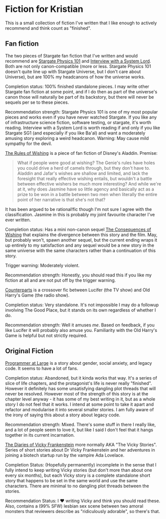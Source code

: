 # Fiction for Kristian

This is a small collection of fiction I've written that I like enough to actively recommend and think count as "finished".

## Fan fiction

The two pieces of Stargate fan fiction that I've written and would recommend are [Stargate Physics 101](https://archiveofourown.org/works/3673335) and [Interview with a System Lord](https://archiveofourown.org/works/5023654).
Both are not only canon-compatible (more or less. Stargate Physics 101 doesn't quite line up with Stargate Universe, but I don't care about Universe),
but are 100% my headcanons of how the universe works.

Completion status: 100% finished standalone pieces. I may write other Stargate fan fiction at some point, and if I do then as part of the universe's canon those will naturally be part of its backstory,
but there will never be sequels per se to these pieces.

Recommendation strength: Stargate Physics 101 is one of my most popular pieces and works even if you have never watched Stargate. If you like any of infrastructure science fiction, software testing, or stargate, it's worth reading.
Interview with a System Lord is worth reading if and only if you like Stargate SG1 (and especially if you like Ba'al) and want a moderately amusing story exploring a weird headcanon. Warning: May cause mild sympathy for the devil.

[The Rules of Wishing](https://archiveofourown.org/works/4637439/chapters/10575111) is a piece of fan fiction of Disney's Aladdin.
Premise:

> What if people were good at wishing? The Genie's rules have holes you could drive a herd of camels through, but they don't have to. Aladdin and Jafar's wishes are shallow and limited, and lack the foresight that really effective wishing entails, but wouldn't a battle between effective wishers be much more interesting? And while we're at it, why does Jasmine have so little agency and basically act as a prize to be won in a battle between two men when literally the entire point of her narrative is that she's not that?

It has been argued to be rational!fic though I'm not sure I agree with the classification.
Jasmine in this is probably my joint favourite character I've ever written.

Completion status: Has a mini non-canon sequel [The Consequences of Wishing](https://archiveofourown.org/works/13523703) that explains the divergence between this story and the film.
May, but probably won't, spawn another sequel, but the current ending wraps it up entirely to my satisfaction and any sequel would be a new story in the same universe with the same characters rather than a continuation of this story.

Trigger warning: Moderately violent.

Recommendation strength: Honestly, you should read this if you like my fiction at all and are not put off by the trigger warning.

[Counterparts](https://archiveofourown.org/works/13354146) is a crossover fic between Lucifer (the TV show) and Old Harry's Game (the radio show).

Completion status: Very standalone. It's not impossible I may do a followup involving The Good Place, but it stands on its own regardless of whether I do.

Recommendation strength: Well it amuses *me*. Based on feedback, if you like Lucifer it will probably also amuse you. Familiarity with the Old Harry's Game is helpful but not strictly required.

## Original Fiction

[Programmer at Large](https://archiveofourown.org/works/9233966/chapters/20941043) is a story about gender, social anxiety, and legacy code.
It seems to have a lot of fans.

Completion status: Abandoned, but it kinda works that way. It's a series of slice of life chapters, and the protagonist's life is never really "finished". However it definitely has some unsatisfying dangling plot threads that will never be resolved. However most of the strength of this story is at the chapter level anyway - it has some of my best writing in it, but as a whole story I do not feel that it works. I intend at some point to take it apart and refactor and modularise it into several smaller stories. I am fully aware of the irony of saying this about a story about legacy code.

Recommendation strength: Mixed. There's some stuff in there I really like, and a lot of people seem to love it, but like I said I don't feel that it hangs together in its current incarnation.

[The Diaries of Vicky Frankenstein](https://archiveofourown.org/series/754683) more normally AKA "The Vicky Stories". Series of short stories about Dr Vicky Frankenstein and her adventures in joining a biotech startup run by the vampire Ada Lovelace.

Completion Status: (Hopefully permanently) incomplete in the sense that I fully intend to keep writing Vicky stories (but don't more than about one every six months), but each Vicky story is a complete standalone short story that happens to be set in the same world and use the same characters. There are minimal to no dangling plot threads between the stories.

Recommendation Status: I &hearts; writing Vicky and think you should read these. Also, contains a (99% SFW) lesbian sex scene between two amoral monsters that reviewers describe as "ridiculously adorable", so there's that.
